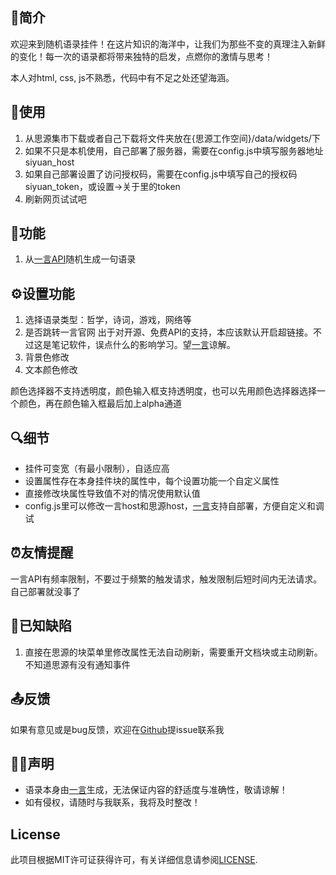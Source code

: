 ## 🎉简介
欢迎来到随机语录挂件！在这片知识的海洋中，让我们为那些不变的真理注入新鲜的变化！每一次的语录都将带来独特的启发，点燃你的激情与思考！

本人对html, css, js不熟悉，代码中有不足之处还望海涵。

## 🍴使用
1. 从思源集市下载或者自己下载将文件夹放在{思源工作空间}/data/widgets/下
2. 如果不只是本机使用，自己部署了服务器，需要在config.js中填写服务器地址siyuan_host
3. 如果自己部署设置了访问授权码，需要在config.js中填写自己的授权码siyuan_token，或设置->关于里的token
4. 刷新网页试试吧


## 📱功能
1. 从[一言API](https://v1.hitokoto.cn/)随机生成一句语录


## ⚙️设置功能
1. 选择语录类型：哲学，诗词，游戏，网络等
2. 是否跳转一言官网
    出于对开源、免费API的支持，本应该默认开启超链接。不过这是笔记软件，误点什么的影响学习。望[一言](https://v1.hitokoto.cn/)谅解。
3. 背景色修改
4. 文本颜色修改

颜色选择器不支持透明度，颜色输入框支持透明度，也可以先用颜色选择器选择一个颜色，再在颜色输入框最后加上alpha通道


## 🔍细节
- 挂件可变宽（有最小限制），自适应高
- 设置属性存在本身挂件块的属性中，每个设置功能一个自定义属性
- 直接修改块属性导致值不对的情况使用默认值
- config.js里可以修改一言host和思源host，[一言](https://v1.hitokoto.cn/)支持自部署，方便自定义和调试


## ⏰友情提醒
一言API有频率限制，不要过于频繁的触发请求，触发限制后短时间内无法请求。自己部署就没事了


## 🐞已知缺陷
1. 直接在思源的块菜单里修改属性无法自动刷新，需要重开文档块或主动刷新。不知道思源有没有通知事件


## 📤反馈
如果有意见或是bug反馈，欢迎在[Github](https://github.com/Frankgbg/OneSentence)提issue联系我


## 🧑‍⚖️声明
- 语录本身由[一言](https://v1.hitokoto.cn/)生成，无法保证内容的舒适度与准确性，敬请谅解！
- 如有侵权，请随时与我联系，我将及时整改！

## License
此项目根据MIT许可证获得许可，有关详细信息请参阅[LICENSE](LICENSE).
